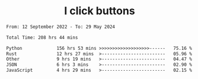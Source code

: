 <h1 align="center">
I click buttons
</h1>

<!--START_SECTION:waka-->

```txt
From: 12 September 2022 - To: 29 May 2024

Total Time: 208 hrs 44 mins

Python             156 hrs 53 mins >>>>>>>>>>>>>>>>>>>------   75.16 %
Rust               12 hrs 27 mins  >------------------------   05.96 %
Other              9 hrs 19 mins   >------------------------   04.47 %
JSON               6 hrs 3 mins    >------------------------   02.90 %
JavaScript         4 hrs 29 mins   >------------------------   02.15 %
```

<!--END_SECTION:waka-->
